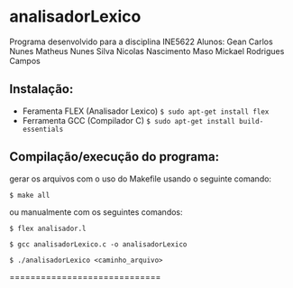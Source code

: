 # analisadorLexico

Programa desenvolvido para a disciplina INE5622
Alunos:
Gean Carlos Nunes
Matheus Nunes Silva
Nicolas Nascimento Maso
Mickael Rodrigues Campos
 

## Instalação:

- Feramenta FLEX (Analisador Lexico)
`$ sudo apt-get install flex`
- Ferramenta GCC (Compilador C)
`$ sudo apt-get install build-essentials`

## Compilação/execução do programa:

gerar os arquivos com o uso do Makefile usando o seguinte comando:

`$ make all`

ou manualmente com os seguintes comandos:

`$ flex analisador.l`

`$ gcc analisadorLexico.c -o analisadorLexico`

`$ ./analisadorLexico <caminho_arquivo>`

=============================

